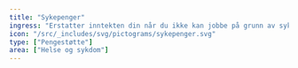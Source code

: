 ```yaml
---
title: "Sykepenger"
ingress: "Erstatter inntekten din når du ikke kan jobbe på grunn av sykdom eller skade."
icon: "/src/_includes/svg/pictograms/sykepenger.svg"
type: ["Pengestøtte"]
area: ["Helse og sykdom"]
---
```

